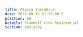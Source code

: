 ```yaml
---
title: Alyssa Sheinbaum
date: 2022-09-12 21:36:00 Z
position: 60
Details: Trammell Crow Residential
Section: advisory
---
```


